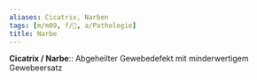 ```yaml
---
aliases: Cicatrix, Narben
tags: [m/m09, f/🧴, a/Pathologie]
title: Narbe
---
```

**Cicatrix / Narbe**:: Abgeheilter Gewebedefekt mit minderwertigem Gewebeersatz